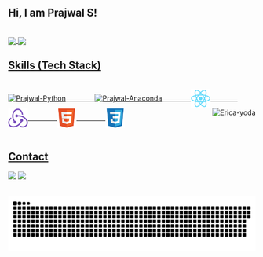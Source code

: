 ## Hi, I am Prajwal S! 
</br>

 <div>
  <a href="https://github.com/Prajwals1">
   <img align="center" height="200" src="https://github-readme-stats.vercel.app/api/top-langs/?username=Prajwals1&layout=compact&langs_count=16&theme=dracula"/>
  <img align="center" src="https://github-readme-stats.vercel.app/api?username=Prajwals1&show_icons=true&theme=dracula&include_all_commits=true&count_private=true&hide=issues"/>
</div>
 
 ## Skills (Tech Stack)
<div style="display: inline_block"><br>
  <img height="60" align="center" alt="Prajwal-Python" height="30" width="60" src="https://cdn.jsdelivr.net/gh/devicons/devicon@latest/icons/python/python-original-wordmark.svg">
 &nbsp;&nbsp;&nbsp;&nbsp;&nbsp;&nbsp;&nbsp;&nbsp;&nbsp;&nbsp;&nbsp;&nbsp;&nbsp;
  <img height="40" align="center" alt="Prajwal-Anaconda" height="30" width="40" src="https://cdn.jsdelivr.net/gh/devicons/devicon@latest/icons/anaconda/anaconda-original-wordmark.svg">
 &nbsp;&nbsp;&nbsp;&nbsp;&nbsp;&nbsp;&nbsp;&nbsp;&nbsp;&nbsp;&nbsp;&nbsp;&nbsp;
  <img height="40" align="center" alt="Erica-React" height="30" width="40" src="https://raw.githubusercontent.com/devicons/devicon/master/icons/react/react-original.svg">
 &nbsp;&nbsp;&nbsp;&nbsp;&nbsp;&nbsp;&nbsp;&nbsp;&nbsp;&nbsp;&nbsp;&nbsp;&nbsp;
  <img height="40" align="center" alt="Erica-Redux" height="30" width="40" src="https://raw.githubusercontent.com/devicons/devicon/master/icons/redux/redux-original.svg">
 &nbsp;&nbsp;&nbsp;&nbsp;&nbsp;&nbsp;&nbsp;&nbsp;&nbsp;&nbsp;&nbsp;&nbsp;&nbsp;
  <img height="40" align="center" alt="Erica-HTML" height="30" width="40" src="https://raw.githubusercontent.com/devicons/devicon/master/icons/html5/html5-original.svg">
 &nbsp;&nbsp;&nbsp;&nbsp;&nbsp;&nbsp;&nbsp;&nbsp;&nbsp;&nbsp;&nbsp;&nbsp;&nbsp;
  <img height="40" align="center" alt="Erica-CSS" height="30" width="40" src="https://raw.githubusercontent.com/devicons/devicon/master/icons/css3/css3-original.svg">
  <img align="right" height="180em" alt="Erica-yoda" src="https://media.giphy.com/media/l44Qqz6gO6JiVV3pu/giphy.gif">
</div>
  
</br>

## Contact 
<div> 
  <a href="https://www.linkedin.com/in/Prajwals1" target="_blank"><img src="https://img.shields.io/badge/-LinkedIn-%230077B5?style=for-the-badge&logo=linkedin&logoColor=white" target="_blank"></a> 
  <a href = "mailto: prajwal670@gmail.com"><img src="https://img.shields.io/badge/-Gmail-%23333?style=for-the-badge&logo=gmail&logoColor=white" target="_blank"></a>
 </br>
</br>
 
  ![Snake animation](https://github.com/Prajwals1/Prajwals1/blob/output/github-contribution-grid-snake.svg)
 
</div>
